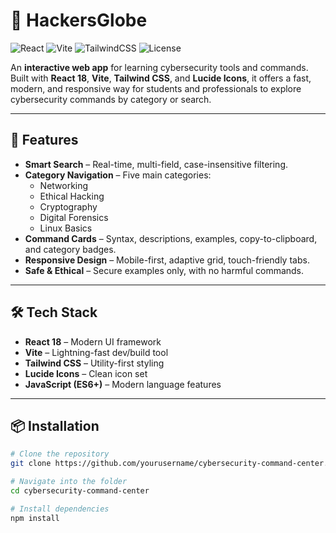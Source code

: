 # 🔐 HackersGlobe

![React](https://img.shields.io/badge/React-18-blue?logo=react)
![Vite](https://img.shields.io/badge/Vite-Fast-orange?logo=vite)
![TailwindCSS](https://img.shields.io/badge/TailwindCSS-Utility--First-38B2AC?logo=tailwindcss)
![License](https://img.shields.io/badge/License-MIT-green)

An **interactive web app** for learning cybersecurity tools and commands. Built with **React 18**, **Vite**, **Tailwind CSS**, and **Lucide Icons**, it offers a fast, modern, and responsive way for students and professionals to explore cybersecurity commands by category or search.

---

## 📌 Features

- **Smart Search** – Real-time, multi-field, case-insensitive filtering.
- **Category Navigation** – Five main categories:  
  - Networking  
  - Ethical Hacking  
  - Cryptography  
  - Digital Forensics  
  - Linux Basics
- **Command Cards** – Syntax, descriptions, examples, copy-to-clipboard, and category badges.
- **Responsive Design** – Mobile-first, adaptive grid, touch-friendly tabs.
- **Safe & Ethical** – Secure examples only, with no harmful commands.

---

## 🛠️ Tech Stack

- **React 18** – Modern UI framework
- **Vite** – Lightning-fast dev/build tool
- **Tailwind CSS** – Utility-first styling
- **Lucide Icons** – Clean icon set
- **JavaScript (ES6+)** – Modern language features

---

## 📦 Installation

```bash
# Clone the repository
git clone https://github.com/yourusername/cybersecurity-command-center.git

# Navigate into the folder
cd cybersecurity-command-center

# Install dependencies
npm install
